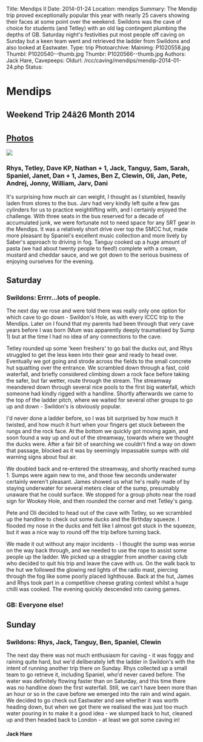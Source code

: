Title: Mendips II
Date: 2014-01-24
Location: mendips
Summary: The Mendip trip proved exceptionally popular this year with nearly 25 cavers showing their faces at some point over the weekend. Swildons was the cave of choice for students (and Tetley) with an old lag contingent plumbing the depths of GB. Saturday night's festivities put most people off caving on Sunday but a keen team went and retrieved the ladder from Swildons and also looked at Eastwater.
Type: trip
Photoarchive:
Mainimg: P1020558.jpg
Thumbl: P1020540--thumb.jpg
Thumbr: P1020566--thumb.jpg
Authors: Jack Hare, 
Cavepeeps:
Oldurl: /rcc/caving/mendips/mendip-2014-01-24.php
Status:

#  Mendips 

##  Weekend Trip 24â26 Month 2014 

##  [ Photos ](/caving/photo_archive/trips/2014-01-24%20-%20mendips/)

![](/caving/photo_archive/trips/2014-01-24%20-%20mendips/P1020558.jpg)

###  Rhys, Tetley, Dave KP, Nathan + 1, Jack, Tanguy, Sam, Sarah, Spaniel, Janet, Dan + 1, James, Ben Z, Clewin, Oli, Jan, Pete, Andrej, Jonny, William, Jarv, Dani 

It's surprising how much air can weight, I thought as I stumbled, heavily laden from stores to the bus. Jarv had very kindly left quite a few gas cylinders for us to practice weightlifting with, and I certainly enjoyed the challenge. With three seats in the bus reserved for a decade of accumulated junk, we were fortunate not to need space for any SRT gear in the Mendips. It was a relatively short drive over top the SMCC hut, made more pleasant by Spaniel's excellent music collection and more lively by Saber's approach to driving in fog. Tanguy cooked up a huge amount of pasta (we had about twenty people to feed!) complete with a cream, mustard and cheddar sauce, and we got down to the serious business of enjoying ourselves for the evening. 

##  Saturday 

###  Swildons: Errrr...lots of people. 

The next day we rose and were told there was really only one option for which cave to go down - Swildon's Hole, as with every ICCC trip to the Mendips. Later on I found that my parents had been through that very cave years before I was born (Mum was apparently deeply traumatised by Sump 1) but at the time I had no idea of any connections to the cave. 

Tetley rounded up some 'keen freshers' to go bail the ducks out, and Rhys struggled to get the less keen into their gear and ready to head over. Eventually we got going and strode across the fields to the small concrete hut squatting over the entrance. We scrambled down through a fast, cold waterfall, and briefly considered climbing down a rock face before taking the safer, but far wetter, route through the stream. The streamway meandered down through several nice pools to the first big waterfall, which someone had kindly rigged with a handline. Shortly afterwards we came to the top of the ladder pitch, where we waited for several other groups to go up and down - Swildon's is obviously popular. 

I'd never done a ladder before, so I was bit surprised by how much it twisted, and how much it hurt when your fingers get stuck between the rungs and the rock face. At the bottom we quickly got moving again, and soon found a way up and out of the streamway, towards where we thought the ducks were. After a fair bit of searching we couldn't find a way on down that passage, blocked as it was by seemingly impassable sumps with old warning signs about foul air. 

We doubled back and re-entered the streamway, and shortly reached sump 1. Sumps were again new to me, and those few seconds underwater certainly weren't pleasant. James showed us what he's really made of by staying underwater for several meters clear of the sump, presumably unaware that he could surface. We stopped for a group photo near the road sign for Wookey Hole, and then rounded the corner and met Tetley's gang. 

Pete and Oli decided to head out of the cave with Tetley, so we scrambled up the handline to check out some ducks and the Birthday squeeze. I flooded my nose in the ducks and felt like I almost got stuck in the squeeze, but it was a nice way to round off the trip before turning back. 

We made it out without any major incidents - I thought the sump was worse on the way back through, and we needed to use the rope to assist some people up the ladder. We picked up a straggler from another caving club who decided to quit his trip and leave the cave with us. On the walk back to the hut we followed the glowing red lights of the radio mast, piercing through the fog like some poorly placed lighthouse. Back at the hut, James and Rhys took part in a competitive cheese grating contest whilst a huge chilli was cooked. The evening quickly descended into caving games. 

###  GB: Everyone else! 

##  Sunday 

###  Swildons: Rhys, Jack, Tanguy, Ben, Spaniel, Clewin 

The next day there was not much enthusiasm for caving - it was foggy and raining quite hard, but we'd deliberately left the ladder in Swildon's with the intent of running another trip there on Sunday. Rhys collected up a small team to go retrieve it, including Spaniel, who'd never caved before. The water was definitely flowing faster than on Saturday, and this time there was no handline down the first waterfall. Still, we can't have been more than an hour or so in the cave before we emerged into the rain and wind again. We decided to go check out Eastwater and see whether it was worth heading down, but when we got there we realised the was just too much water pouring in to make it a good idea - we slumped back to hut, cleaned up and then headed back to London - at least we got some caving in! 

####  Jack Hare 
